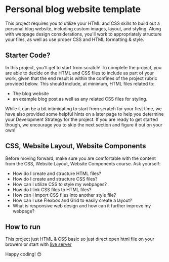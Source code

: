 # Personal blog website template
This project requires you to utilize your HTML and CSS skills to build out a personal blog website, including custom images, layout, and styling. Along with webpage design considerations, you'll work to appropriately structure your files, as well as use proper CSS and HTML formatting &amp; style.

## Starter Code?
In this project, you'll get to start from scratch! To complete the project, you are able to decide on the HTML and CSS files to include as part of your work, given that the end result is within the confines of the project rubric provided below. This should include, at minimum, HTML files related to:

- The blog website
- an example blog post as well as any related CSS files for styling.

While it can be a bit intimidating to start from scratch for your first time, we have also provided some helpful hints on a later page to help you determine your Development Strategy for the project. If you are ready to get started though, we encourage you to skip the next section and figure it out on your own!

## CSS, Website Layout, Website Components
Before moving forward, make sure you are comfortable with the content from the CSS, Website Layout, Website Components course. Ask yourself:

- How do I create and structure HTML files?
- How do I create and structure CSS files?
- How can I utilize CSS to style my webpages?
- How do I link CSS files to HTML files?
- How can I import CSS files into another style file?
- How can I use Flexbox and Grid to easily create a layout?
- What is responsive web design and how can it further improve my webpage?

## How to run 

This project just HTML & CSS basic so just direct open html file on your browers or start with <a href="https://marketplace.visualstudio.com/items?itemName=ritwickdey.LiveServer" target='_blank'>live server</a>

Happy coding! 😊
